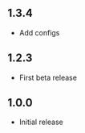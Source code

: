 <!-- https://developers.home-assistant.io/docs/add-ons/presentation#keeping-a-changelog -->

## 1.3.4

- Add configs

## 1.2.3

- First beta release

## 1.0.0

- Initial release
